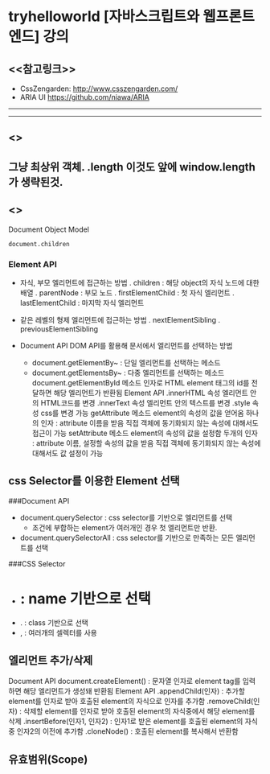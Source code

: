 tryhelloworld [자바스크립트와 웹프론트엔드] 강의
========


## <<참고링크>>
- CssZengarden: 
<http://www.csszengarden.com/>
- ARIA UI <https://github.com/niawa/ARIA>
---
---
## <<window objext>>
그냥 최상위 객체. .length 이것도 앞에 window.length가 생략된것.
---
## <<DOM>>
Document Object Model
```
document.children
```

### Element API
- 자식, 부모 엘리먼트에 접근하는 방법
    . children : 해당 object의 자식 노드에 대한 배열
    . parentNode : 부모 노드
    . firstElementChild : 첫 자식 엘리먼트
    . lastElementChild : 마지막 자식 엘리먼트

- 같은 레벨의 형제 엘리먼트에 접근하는 방법
    . nextElementSibling
    . previousElementSibling

- Document API
DOM API를 활용해 문서에서 엘리먼트를 선택하는 방법
    - document.getElementBy~ : 단일 엘리먼트를 선택하는 메소드
    - document.getElementsBy~ : 다중 엘리먼트를 선택하는 메소드
document.getElementById 메소드
인자로 HTML element 태그의 id를 전달하면 해당 엘리먼트가 반환됨
Element API
.innerHTML 속성
엘리먼트 안의 HTML코드를 변경
.innerText 속성
엘리먼트 안의 텍스트를 변경
.style 속성
css를 변경 가능
getAttribute 메소드
element의 속성의 값을 얻어옴
하나의 인자 : attribute 이름을 받음
직접 객체에 동기화되지 않는 속성에 대해서도 접근이 가능
setAttribute 메소드
element의 속성의 값을 설정함
두개의 인자 : attribute 이름, 설정할 속성의 값을 받음
직접 객체에 동기화되지 않는 속성에 대해서도 값 설정이 가능




## css Selector를 이용한 Element 선택
###Document API
- document.querySelector : css selector를 기반으로 엘리먼트를 선택
    - 조건에 부합하는 element가 여러개인 경우 첫 엘리먼트만 반환.
- document.querySelectorAll : css selector를 기반으로 만족하는 모든 엘리먼트를 선택

###CSS Selector
- # : name 기반으로 선택
- . : class 기반으로 선택
- , : 여러개의 셀렉터를 사용

## 엘리먼트 추가/삭제
Document API
document.createElement() : 문자열 인자로 element tag를 입력하면 해당 엘리먼트가 생성돼 반환됨
Element API
.appendChild(인자) : 추가할 element를 인자로 받아 호출된 element의 자식으로 인자를 추가함
.removeChild(인자) : 삭제할 element를 인자로 받아 호출된 element의 자식중에서 해당 element를 삭제
.insertBefore(인자1, 인자2) : 인자1로 받은 element를 호출된 element의 자식중 인자2의 이전에 추가함
.cloneNode() : 호출된 element를 복사해서 반환함

## 유효범위(Scope)

